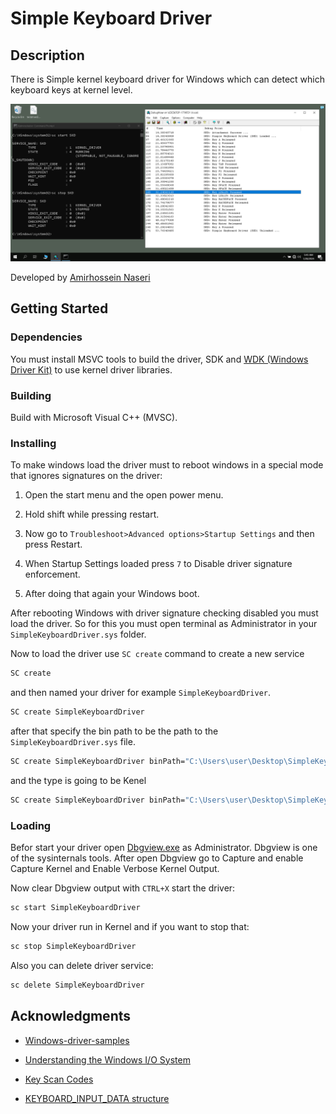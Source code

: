 # Simple Keyboard Driver


## Description
There is Simple kernel keyboard driver for Windows which can detect which keyboard keys at kernel level.

![Alt text](image.png)

Developed by [Amirhossein Naseri](https://www.linkedin.com/in/theahnaseri/)


## Getting Started

### Dependencies
You must install MSVC tools to build the driver, SDK and [WDK (Windows Driver Kit)](https://learn.microsoft.com/en-us/windows-hardware/drivers/download-the-wdk) to use kernel driver libraries.

### Building
Build with Microsoft Visual C++ (MVSC).


### Installing
To make windows load the driver must to reboot windows in a special mode that ignores signatures on the driver:

1. Open the start menu and the open power menu.

3. Hold shift while pressing restart.

4. Now go to `Troubleshoot>Advanced options>Startup Settings` and then press Restart.

5. When Startup Settings loaded press `7` to Disable driver signature enforcement.

6. After doing that again your Windows boot.

After rebooting Windows with driver signature checking disabled you must load the driver.
So for this you must open terminal as Administrator in your `SimpleKeyboardDriver.sys` folder.

Now to load the driver use `SC create` command to create a new service
```cmd
SC create
```

and then named your driver for example `SimpleKeyboardDriver`.
```cmd
SC create SimpleKeyboardDriver
```

after that specify the bin path to be the path to the `SimpleKeyboardDriver.sys` file.
```cmd
SC create SimpleKeyboardDriver binPath="C:\Users\user\Desktop\SimpleKeyboardDriver.sys"
```

and the type is going to be Kenel
```cmd
SC create SimpleKeyboardDriver binPath="C:\Users\user\Desktop\SimpleKeyboardDriver.sys" type=kernel
```


### Loading
Befor start your driver open [Dbgview.exe](https://live.sysinternals.com/dbgview64.exe) as Administrator. Dbgview is one of the sysinternals tools.
After open Dbgview go to Capture and enable Capture Kernel and Enable Verbose Kernel Output.

Now clear Dbgview output with `CTRL+X` start the driver:
```cmd
sc start SimpleKeyboardDriver
```
Now your driver run in Kernel and if you want to stop that:
```cmd
sc stop SimpleKeyboardDriver
```

Also you can delete driver service:
```cmd
sc delete SimpleKeyboardDriver
```




## Acknowledgments

+ [Windows-driver-samples](https://github.com/microsoft/Windows-driver-samples/tree/main/input/kbfiltr)

+ [Understanding the Windows I/O System](https://www.microsoftpressstore.com/articles/article.aspx?p=2201309&seqNum=3)

+ [Key Scan Codes](https://learn.microsoft.com/en-us/previous-versions/visualstudio/visual-studio-6.0/aa299374(v=vs.60)?redirectedfrom=MSDN)

+ [KEYBOARD_INPUT_DATA structure](https://learn.microsoft.com/en-us/windows/win32/api/ntddkbd/ns-ntddkbd-keyboard_input_data?redirectedfrom=MSDN)
